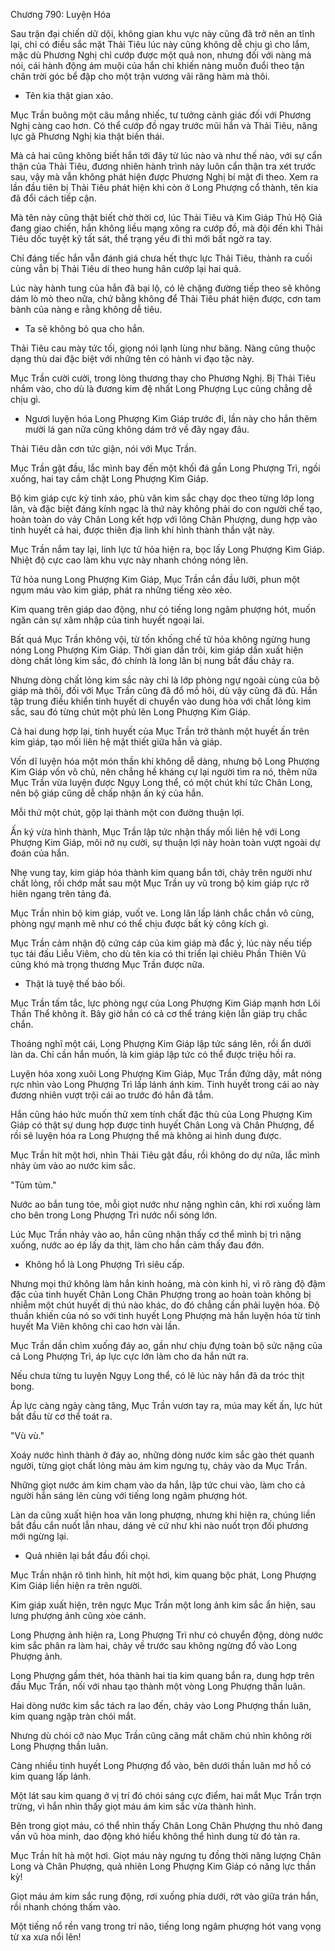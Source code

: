 




Chương 790: Luyện Hóa


Sau trận đại chiến dữ dội, không gian khu vực này cũng đã trở nên an tĩnh lại, chỉ có điều sắc mặt Thải Tiêu lúc này cũng không dễ chịu gì cho lắm, mặc dù Phương Nghị chỉ cướp được một quả non, nhưng đối với nàng mà nói, cái hành động ám muội của hắn chỉ khiến nàng muốn đuổi theo tận chân trời góc bể đập cho một trận vương vãi răng hàm mà thôi.

- Tên kia thật gian xảo.

Mục Trần buông một câu mắng nhiếc, tư tưởng cảnh giác đối với Phương Nghị càng cao hơn. Có thể cướp đồ ngay trước mũi hắn và Thải Tiêu, năng lực gã Phương Nghị kia thật biến thái.

Mà cả hai cũng không biết hắn tới đây từ lúc nào và như thế nào, với sự cẩn thận của Thải Tiêu, đương nhiên hành trình này luôn cẩn thận tra xét trước sau, vậy mà vẫn không phát hiện được Phương Nghị bí mật đi theo. Xem ra lần đầu tiên bị Thải Tiêu phát hiện khi còn ở Long Phượng cổ thành, tên kia đã đổi cách tiếp cận.

Mà tên này cũng thật biết chờ thời cơ, lúc Thải Tiêu và Kim Giáp Thủ Hộ Giả đang giao chiến, hắn không liều mạng xông ra cướp đồ, mà đội đến khi Thải Tiêu dốc tuyệt kỹ tất sát, thể trạng yếu đi thì mới bất ngờ ra tay.

Chỉ đáng tiếc hắn vẫn đánh giá chưa hết thực lực Thải Tiêu, thành ra cuối cùng vẫn bị Thải Tiêu dí theo hung hãn cướp lại hai quả.

Lúc này hành tung của hắn đã bại lộ, có lẽ chặng đường tiếp theo sẽ không dám lò mò theo nữa, chứ bằng không để Thải Tiêu phát hiện được, cơn tam bành của nàng e rằng không dễ tiêu.

- Ta sẽ không bỏ qua cho hắn.

Thải Tiêu cau mày tức tối, giọng nói lạnh lùng như băng. Nàng cũng thuộc dạng thù dai đặc biệt với những tên có hành vi đạo tặc này.

Mục Trần cười cười, trong lòng thương thay cho Phương Nghị. Bị Thải Tiêu nhắm vào, cho dù là đương kim đệ nhất Long Phượng Lục cũng chẳng dễ chịu gì.

- Ngươi luyện hóa Long Phượng Kim Giáp trước đi, lần này cho hắn thêm mười lá gan nữa cũng không dám trở về đây ngay đâu.

Thải Tiêu dằn cơn tức giận, nói với Mục Trần.

Mục Trần gật đầu, lắc mình bay đến một khối đá gần Long Phượng Trì, ngồi xuống, hai tay cầm chặt Long Phượng Kim Giáp.

Bộ kim giáp cực kỳ tinh xảo, phù văn kim sắc chạy dọc theo từng lớp long lân, và đặc biệt đáng kính ngạc là thứ này không phải do con người chế tạo, hoàn toàn do vảy Chân Long kết hợp với lông Chân Phượng, dung hợp vào tinh huyết cả hai, được thiên địa linh khí hình thành thần vật này.

Mục Trần nắm tay lại, linh lực tử hỏa hiện ra, bọc lấy Long Phượng Kim Giáp. Nhiệt độ cực cao làm khu vực này nhanh chóng nóng lên.

Tử hỏa nung Long Phượng Kim Giáp, Mục Trần cắn đầu lưỡi, phun một ngụm máu vào kim giáp, phát ra những tiếng xèo xèo.

Kim quang trên giáp dao động, như có tiếng long ngâm phượng hót, muốn ngăn cản sự xâm nhập của tinh huyết ngoại lai.

Bất quá Mục Trần không vội, từ tốn khống chế tử hỏa không ngừng hung nóng Long Phượng Kim Giáp. Thời gian dần trôi, kim giáp dần xuất hiện dòng chất lỏng kim sắc, đó chính là long lân bị nung bắt đầu chảy ra.

Nhưng dòng chất lỏng kim sắc này chỉ là lớp phòng ngự ngoài cùng của bộ giáp mà thôi, đối với Mục Trần cũng đã đổ mồ hôi, dù vậy cũng đã đủ. Hắn tập trung điều khiển tinh huyết di chuyển vào dung hòa với chất lỏng kim sắc, sau đó từng chút một phủ lên Long Phượng Kim Giáp.

Cả hai dung hợp lại, tinh huyết của Mục Trần trở thành một huyết ấn trên kim giáp, tạo mối liên hệ mật thiết giữa hắn và giáp.

Vốn dĩ luyện hóa một món thần khí không dễ dàng, nhưng bộ Long Phượng Kim Giáp vốn vô chủ, nên chẳng hề kháng cự lại người tìm ra nó, thêm nữa Mục Trần vừa luyện được Ngụy Long thể, có một chút khí tức Chân Long, nên bộ giáp cũng dễ chấp nhận ấn ký của hắn.

Mỗi thứ một chút, gộp lại thành một con đường thuận lợi.

Ấn ký vừa hình thành, Mục Trần lập tức nhận thấy mối liên hệ với Long Phượng Kim Giáp, môi nở nụ cười, sự thuận lợi này hoàn toàn vượt ngoài dự đoán của hắn.

Nhẹ vung tay, kim giáp hóa thành kim quang bắn tới, chảy trên người như chất lỏng, rồi chớp mắt sau một Mục Trần uy vũ trong bộ kim giáp rực rỡ hiên ngang trên tảng đá.

Mục Trần nhìn bộ kim giáp, vuốt ve. Long lân lấp lánh chắc chắn vô cùng, phòng ngự mạnh mẽ như có thể chịu được bất kỳ công kích gì.

Mục Trần cảm nhận độ cứng cáp của kim giáp mà đắc ý, lúc này nếu tiếp tục tái đấu Liễu Viêm, cho dù tên kia có thi triển lại chiêu Phần Thiên Vũ cũng khó mà trọng thương Mục Trần được nữa.

- Thật là tuyệ thế bảo bối.

Mục Trần tấm tắc, lực phòng ngự của Long Phượng Kim Giáp mạnh hơn Lôi Thần Thể không ít. Bây giờ hắn có cả cơ thể tráng kiện lẫn giáp trụ chắc chắn.

Thoáng nghĩ một cái, Long Phượng Kim Giáp lập tức sáng lên, rồi ẩn dưới làn da. Chỉ cần hắn muốn, là kim giáp lập tức có thể được triệu hồi ra.

Luyện hóa xong xuôi Long Phượng Kim Giáp, Mục Trần đứng dậy, mắt nóng rực nhìn vào Long Phượng Trì lấp lánh ánh kim. Tinh huyết trong cái ao này đương nhiên vượt trội cái ao trước đó hắn đã tắm.

Hắn cũng háo hức muốn thử xem tính chất đặc thù của Long Phượng Kim Giáp có thật sự dung hợp được tinh huyết Chân Long và Chân Phượng, để rồi sẽ luyện hóa ra Long Phượng thể mà không ai hình dung được.

Mục Trần hít một hơi, nhìn Thải Tiêu gật đầu, rồi không do dự nữa, lắc mình nhảy ùm vào ao nước kim sắc.

"Tủm tủm."

Nước ao bắn tung tóe, mỗi giọt nước như nặng nghìn cân, khi rơi xuống làm cho bên trong Long Phượng Trì nước nổi sóng lớn.

Lúc Mục Trần nhảy vào ao, hắn cũng nhận thấy cơ thể mình bị trì nặng xuống, nước ao ép lấy da thịt, làm cho hắn cảm thấy đau đớn.

- Không hổ là Long Phượng Trì siêu cấp.

Nhưng mọi thứ không làm hắn kinh hoảng, mà còn kinh hỉ, vì rõ ràng độ đậm đặc của tinh huyết Chân Long Chân Phượng trong ao hoàn toàn không bị nhiễm một chút huyết dị thú nào khác, do đó chẳng cần phải luyện hóa. Độ thuần khiến của nó so với tinh huyết Long Phượng mà hắn luyện hóa từ tinh huyết Ma Viên không chỉ cao hơn vài lần.

Mục Trần dần chìm xuống đáy ao, gần như chịu đựng toàn bộ sức nặng của cả Long Phượng Trì, áp lực cực lớn làm cho da hắn nứt ra.

Nếu chưa từng tu luyện Ngụy Long thể, có lẽ lúc này hắn đã da tróc thịt bong.

Áp lực càng ngày càng tăng, Mục Trần vươn tay ra, múa may kết ấn, lực hút bắt đầu từ cơ thể toát ra.

"Vù vù."

Xoáy nước hình thành ở đáy ao, những dòng nước kim sắc gào thét quanh người, từng giọt chất lỏng màu ám kim ngưng tụ, chảy vào da Mục Trần.

Những giọt nước ám kim chạm vào da hắn, lập tức chui vào, làm cho cả người hắn sáng lên cùng với tiếng long ngâm phượng hót.

Làn da cũng xuất hiện hoa văn long phượng, nhưng khi hiện ra, chúng liền bắt đầu cắn nuốt lẫn nhau, dáng vẻ cứ như khi nào nuốt trọn đối phương mới ngừng lại.

- Quả nhiên lại bắt đầu đối chọi.

Mục Trần nhận rõ tình hình, hít một hơi, kim quang bộc phát, Long Phượng Kim Giáp liền hiện ra trên người.

Kim giáp xuất hiện, trên ngực Mục Trần một long ảnh kim sắc ẩn hiện, sau lưng phượng ảnh cũng xòe cánh.

Long Phượng ảnh hiện ra, Long Phượng Trì như có chuyển động, dòng nước kim sắc phân ra làm hai, chảy về trước sau không ngừng đổ vào Long Phượng ảnh.

Long Phượng gầm thét, hóa thành hai tia kim quang bắn ra, dung hợp trên đầu Mục Trần, nối với nhau tạo thành một vòng Long Phượng thần luân.

Hai dòng nước kim sắc tách ra lao đến, chảy vào Long Phượng thần luân, kim quang ngập tràn chói mắt.

Nhưng dù chói cỡ nào Mục Trần cũng căng mắt chăm chú nhìn không rời Long Phượng thần luân.

Càng nhiều tinh huyết Long Phượng đổ vào, bên dưới thần luân mơ hồ có kim quang lấp lánh.

Một lát sau kim quang ở vị trí đó chói sáng cực điểm, hai mắt Mục Trần trợn trừng, vì hắn nhìn thấy giọt máu ám kim sắc vừa thành hình.

Bên trong giọt máu, có thể nhìn thấy Chân Long Chân Phượng thu nhỏ đang vần vũ hòa minh, dao động khó hiểu không thể hình dung từ đó tản ra.

Mục Trần hít hà một hơi. Giọt máu này ngưng tụ đồng thời năng lượng Chân Long và Chân Phượng, quả nhiên Long Phượng Kim Giáp có năng lực thần kỳ!

Giọt máu ám kim sắc rung động, rơi xuống phía dưới, rớt vào giữa trán hắn, rồi nhanh chóng thấm vào.

Một tiếng nổ rền vang trong trí não, tiếng long ngâm phượng hót vang vọng từ xa xưa nổi lên!




